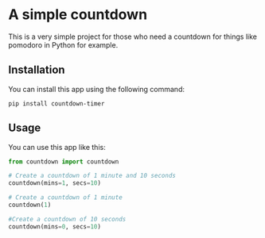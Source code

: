 # A simple countdown

This is a very simple project for those who need a countdown for things like pomodoro in Python for example.

## Installation

You can install this app using the following command:

```
pip install countdown-timer
```

## Usage

You can use this app like this:

```python
from countdown import countdown

# Create a countdown of 1 minute and 10 seconds
countdown(mins=1, secs=10)

# Create a countdown of 1 minute
countdown(1)

#Create a countdown of 10 seconds
countdown(mins=0, secs=10)
```
